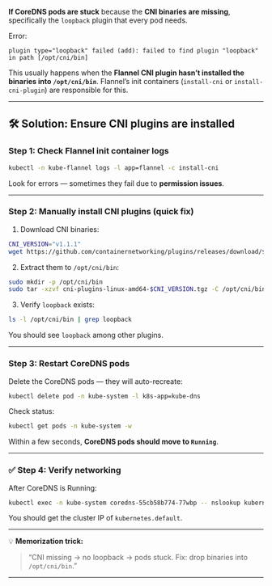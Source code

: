 **If CoreDNS pods are stuck** because the **CNI binaries are missing**, specifically the `loopback` plugin that every pod needs.

Error:
```
plugin type="loopback" failed (add): failed to find plugin "loopback" in path [/opt/cni/bin]
```

This usually happens when the **Flannel CNI plugin hasn’t installed the binaries into `/opt/cni/bin`**. Flannel’s init containers (`install-cni` or `install-cni-plugin`) are responsible for this.

---

## 🛠 Solution: Ensure CNI plugins are installed

### Step 1: Check Flannel init container logs

```bash
kubectl -n kube-flannel logs -l app=flannel -c install-cni
```

Look for errors — sometimes they fail due to **permission issues**.

---

### Step 2: Manually install CNI plugins (quick fix)

1. Download CNI binaries:

```bash
CNI_VERSION="v1.1.1"
wget https://github.com/containernetworking/plugins/releases/download/$CNI_VERSION/cni-plugins-linux-amd64-$CNI_VERSION.tgz
```

2. Extract them to `/opt/cni/bin`:

```bash
sudo mkdir -p /opt/cni/bin
sudo tar -xzvf cni-plugins-linux-amd64-$CNI_VERSION.tgz -C /opt/cni/bin
```

3. Verify `loopback` exists:

```bash
ls -l /opt/cni/bin | grep loopback
```

You should see `loopback` among other plugins.

---

### Step 3: Restart CoreDNS pods

Delete the CoreDNS pods — they will auto-recreate:

```bash
kubectl delete pod -n kube-system -l k8s-app=kube-dns
```

Check status:

```bash
kubectl get pods -n kube-system -w
```

Within a few seconds, **CoreDNS pods should move to `Running`**.

---

### ✅ Step 4: Verify networking

After CoreDNS is Running:

```bash
kubectl exec -n kube-system coredns-55cb58b774-77wbp -- nslookup kubernetes.default
```

You should get the cluster IP of `kubernetes.default`.

---

💡 **Memorization trick:**

> “CNI missing → no loopback → pods stuck. Fix: drop binaries into `/opt/cni/bin`.”

---
